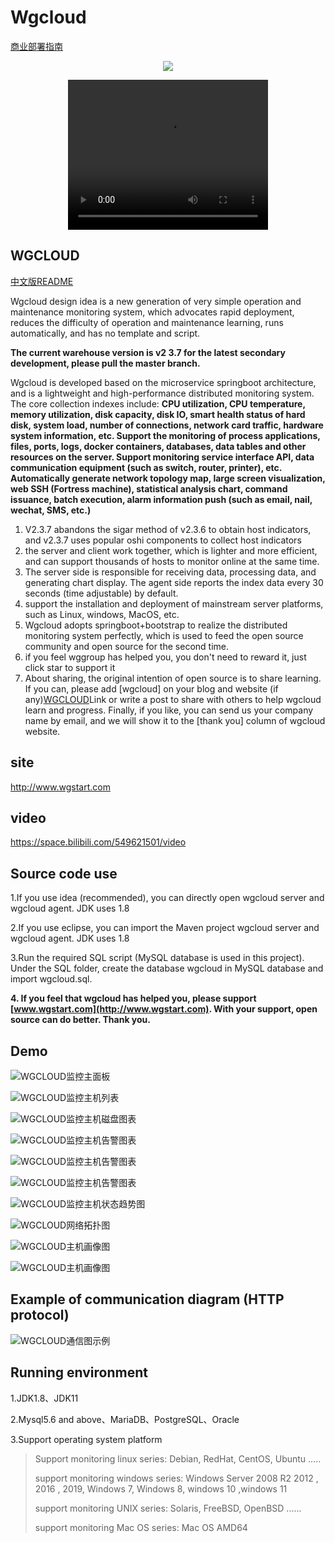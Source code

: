 # Wgcloud
[商业部署指南](http://w.kami.vip/s/lAWtO1xM)

<p align="center">
  <a target="_blank" href="http://w.kami.vip/s/lAWtO1xM">
    <img src="./demo/logo.png">
  </a>
 </p>
 <p align="center">
<video width="320" height="240" controls>
    <source src="https://github.com/WgcloudPro/WgcloudDeployPro/releases/download/video/wgcloudPro.mp4" type="video/mp4">
</video>
 </p>

## WGCLOUD

[中文版README](./README_cn.md)

Wgcloud design idea is a new generation of very simple operation and maintenance monitoring system, which advocates rapid deployment, reduces the difficulty of operation and maintenance learning, runs automatically, and has no template and script. 

**The current warehouse version is v2 3.7 for the latest secondary development, please pull the master branch.**

Wgcloud is developed based on the microservice springboot architecture, and is a lightweight and high-performance distributed monitoring system. The core collection indexes include: **CPU utilization, CPU temperature, memory utilization, disk capacity, disk IO, smart health status of hard disk, system load, number of connections, network card traffic, hardware system information, etc. Support the monitoring of process applications, files, ports, logs, docker containers, databases, data tables and other resources on the server. Support monitoring service interface API, data communication equipment (such as switch, router, printer), etc. Automatically generate network topology map, large screen visualization, web SSH (Fortress machine), statistical analysis chart, command issuance, batch execution, alarm information push (such as email, nail, wechat, SMS, etc.)** 

1. V2.3.7 abandons the sigar method of v2.3.6 to obtain host indicators, and v2.3.7 uses popular oshi components to collect host indicators
2. the server and client work together, which is lighter and more efficient, and can support thousands of hosts to monitor online at the same time.
3. The server side is responsible for receiving data, processing data, and generating chart display. The agent side reports the index data every 30 seconds (time adjustable) by default.
4. support the installation and deployment of mainstream server platforms, such as Linux, windows, MacOS, etc.
5. Wgcloud adopts springboot+bootstrap to realize the distributed monitoring system perfectly, which is used to feed the open source community and open source for the second time.
6. if you feel wggroup has helped you, you don't need to reward it, just click star to support it
7. About sharing, the original intention of open source is to share learning. If you can, please add [wgcloud] on your blog and website (if any)[WGCLOUD](http://www.wgstart.com)Link or write a post to share with others to help wgcloud learn and progress. Finally, if you like, you can send us your company name by email, and we will show it to the [thank you] column of wgcloud website.

## site

<http://www.wgstart.com>

## video

<https://space.bilibili.com/549621501/video>

## **Source code use**

1.If you use idea (recommended), you can directly open wgcloud server and wgcloud agent. JDK uses 1.8

2.If you use eclipse, you can import the Maven project wgcloud server and wgcloud agent. JDK uses 1.8

3.Run the required SQL script (MySQL database is used in this project). Under the SQL folder, create the database wgcloud in MySQL database and import wgcloud.sql.

**4. If you feel that wgcloud has helped you, please support [www.wgstart.com](http://www.wgstart.com). With your support, open source can do better. Thank you.**

## **Demo**





![WGCLOUD监控主面板](./demo/demo2.jpg)

![WGCLOUD监控主机列表](./demo/demo3.jpg)

![WGCLOUD监控主机磁盘图表](./demo/demo9.jpg)

![WGCLOUD监控主机告警图表](./demo/report.jpg)

![WGCLOUD监控主机告警图表](./demo/dp.jpg)

![WGCLOUD监控主机告警图表](./demo/dapingNew.jpg)

![WGCLOUD监控主机状态趋势图](./demo/demo4.jpg)



![WGCLOUD网络拓扑图](./demo/tpdemo.jpg)

![WGCLOUD主机画像图](./demo/ssh.jpg)

![WGCLOUD主机画像图](./demo/huaxiang.jpg)

## Example of communication diagram (HTTP protocol)

![WGCLOUD通信图示例](./demo/tongxin.jpg)

## Running environment

1.JDK1.8、JDK11

2.Mysql5.6 and above、MariaDB、PostgreSQL、Oracle

3.Support operating system platform

> Support monitoring linux series: Debian, RedHat, CentOS, Ubuntu ..... 
>
> support monitoring windows series: Windows Server 2008 R2 2012 , 2016 , 2019, Windows 7, Windows 8, windows 10 ,windows 11
>
> support monitoring UNIX series: Solaris, FreeBSD, OpenBSD ......
>
> support monitoring Mac OS series: Mac OS AMD64



